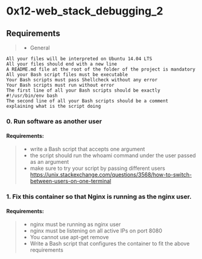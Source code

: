 # 0x12-web_stack_debugging_2

## Requirements
> - General

    All your files will be interpreted on Ubuntu 14.04 LTS
    All your files should end with a new line
    A README.md file at the root of the folder of the project is mandatory
    All your Bash script files must be executable
    Your Bash scripts must pass Shellcheck without any error
    Your Bash scripts must run without error
    The first line of all your Bash scripts should be exactly #!/usr/bin/env bash
    The second line of all your Bash scripts should be a comment explaining what is the script doing


### 0. Run software as another user
#### Requirements:
> - write a Bash script that accepts one argument
> - the script should run the whoami command under the user passed as an argument
> - make sure to try your script by passing different users
https://unix.stackexchange.com/questions/3568/how-to-switch-between-users-on-one-terminal

### 1. Fix this container so that Nginx is running as the nginx user.

#### Requirements:
> - nginx must be running as nginx user
> - nginx must be listening on all active IPs on port 8080
> - You cannot use apt-get remove
> - Write a Bash script that configures the container to fit the above requirements
